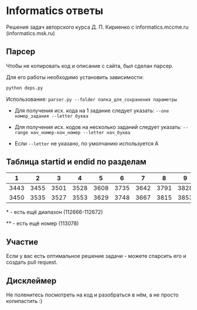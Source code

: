 # Informatics ответы

Решения задач авторского курса Д. П. Кириенко с informatics.mccme.ru (informatics.msk.ru)

## Парсер

Чтобы не копировать код и описание с сайта, был сделан парсер.

Для его работы необходимо установить зависимости:

```sh
python deps.py
```

Использование: ```parser.py --folder папка_для_сохранения параметры```

* Для получения исх. кода на 1 задание следует указать: ```--one номер_задания --letter буква```

* Для получения исх. кодов на несколько заданий следует указать: ```--range нач_номер-кон_номер --letter нач_буква```

* Если ```--letter``` не указано, по умолчанию используется A

## Таблица startid и endid по разделам

| 1    | 2    | 3    | 4    | 5    | 6    | 7    | 8    | 9    | 10   | 11*  | 12     | 13     | 14.1   | 14.2   | 15     | 16** |
|------|------|------|------|------|------|------|------|------|------|------|--------|--------|--------|--------|--------|------|
| 3443 | 3455 | 3501 | 3528 | 3608 | 3735 | 3642 | 3791 | 3828 | 3828 | 4179 | 111152 | 111300 | 111194 | 111362 | 111326 | 3749 |
| 3450 | 3535 | 3527 | 3553 | 3629 | 3748 | 3667 | 3815 | 3853 | 3853 | 4197 | 111177 | 111325 | 111220 | 111387 | 111361 | 3774 |

\* - есть ещё диапазон (112666-112672)

\** - есть ещё номер (113078)

## Участие

Если у вас есть оптимальное решение задачи - можете спарсить его и создать pull request.

## Дисклеймер

Не поленитесь посмотреть на код и разобраться в нём, а не просто копипастить :)
